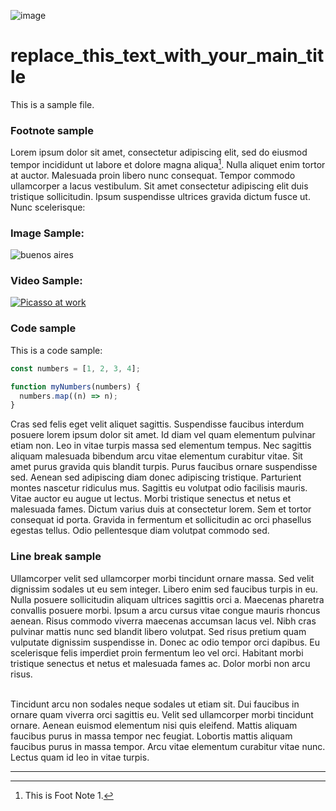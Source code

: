 ![image](replace_this_text_with_your_main_image_url)

# replace_this_text_with_your_main_title 

This is a sample file. 

### Footnote sample

Lorem ipsum dolor sit amet, consectetur adipiscing elit, sed do eiusmod tempor incididunt ut labore et dolore magna aliqua[^1].
Nulla aliquet enim tortor at auctor. Malesuada proin libero nunc consequat. Tempor commodo ullamcorper a lacus vestibulum. Sit amet consectetur adipiscing elit duis tristique sollicitudin. Ipsum suspendisse ultrices gravida dictum fusce ut. Nunc scelerisque:

### Image Sample:

![buenos aires](https://upload.wikimedia.org/wikipedia/commons/thumb/0/0f/ObeliscoBA2017.jpg/1024px-ObeliscoBA2017.jpg)

### Video Sample:

[![Picasso at work](https://cdn.sanity.io/images/cxgd3urn/production/2d1ebc4d381e218972f3d2c31ce7c4e7c2b90cf2-960x724.jpg)](https://youtu.be/KdgiYyIAJho)

### Code sample

This is a code sample:

```javascript
const numbers = [1, 2, 3, 4];

function myNumbers(numbers) {
  numbers.map((n) => n);
}
```

Cras sed felis eget velit aliquet sagittis. Suspendisse faucibus interdum posuere lorem ipsum dolor sit amet. Id diam vel quam elementum pulvinar etiam non. Leo in vitae turpis massa sed elementum tempus. Nec sagittis aliquam malesuada bibendum arcu vitae elementum curabitur vitae. Sit amet purus gravida quis blandit turpis. Purus faucibus ornare suspendisse sed. Aenean sed adipiscing diam donec adipiscing tristique. Parturient montes nascetur ridiculus mus. Sagittis eu volutpat odio facilisis mauris. Vitae auctor eu augue ut lectus. Morbi tristique senectus et netus et malesuada fames. Dictum varius duis at consectetur lorem. Sem et tortor consequat id porta. Gravida in fermentum et sollicitudin ac orci phasellus egestas tellus. Odio pellentesque diam volutpat commodo sed.

### Line break sample

Ullamcorper velit sed ullamcorper morbi tincidunt ornare massa. Sed velit dignissim sodales ut eu sem integer. Libero enim sed faucibus turpis in eu. Nulla posuere sollicitudin aliquam ultrices sagittis orci a. Maecenas pharetra convallis posuere morbi. Ipsum a arcu cursus vitae congue mauris rhoncus aenean. Risus commodo viverra maecenas accumsan lacus vel. Nibh cras pulvinar mattis nunc sed blandit libero volutpat. Sed risus pretium quam vulputate dignissim suspendisse in. Donec ac odio tempor orci dapibus. Eu scelerisque felis imperdiet proin fermentum leo vel orci. Habitant morbi tristique senectus et netus et malesuada fames ac. Dolor morbi non arcu risus.
<br>
<br>

Tincidunt arcu non sodales neque sodales ut etiam sit. Dui faucibus in ornare quam viverra orci sagittis eu. Velit sed ullamcorper morbi tincidunt ornare. Aenean euismod elementum nisi quis eleifend. Mattis aliquam faucibus purus in massa tempor nec feugiat. Lobortis mattis aliquam faucibus purus in massa tempor. Arcu vitae elementum curabitur vitae nunc. Lectus quam id leo in vitae turpis.

---

[^1]: This is Foot Note 1.

